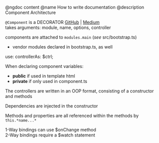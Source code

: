 @ngdoc content
@name How to write documentation
@description Component Architecture

`@Component` is a DECORATOR [GitHub](https://github.com/wycats/javascript-decorators) | [Medium](https://medium.com/google-developers/exploring-es7-decorators-76ecb65fb841#.cyko4s9um)
<br>takes arguments: module, name, options, controller

components are attached to `modules.main` (*see* src/bootstrap.ts)
- vendor modules declared in bootstrap.ts, as well

use: controllerAs: $ctrl;

When declaring component variables:
- **public** if used in template html
- **private** if only used in component.ts

The controllers are written in an OOP format, consisting of a constructor and methods

Dependencies are injected in the constructor

Methods and properties are all referenced within the methods by `this.*name...*`

1-Way bindings can use $onChange method
<br>2-Way bindings require a $watch statement
